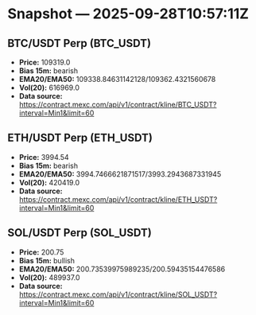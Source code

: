 # Snapshot — 2025-09-28T10:57:11Z

## BTC/USDT Perp (BTC_USDT)
- **Price:** 109319.0
- **Bias 15m:** bearish
- **EMA20/EMA50:** 109338.84631142128/109362.4321560678
- **Vol(20):** 616969.0
- **Data source:** https://contract.mexc.com/api/v1/contract/kline/BTC_USDT?interval=Min1&limit=60

## ETH/USDT Perp (ETH_USDT)
- **Price:** 3994.54
- **Bias 15m:** bearish
- **EMA20/EMA50:** 3994.7466621871517/3993.2943687331945
- **Vol(20):** 420419.0
- **Data source:** https://contract.mexc.com/api/v1/contract/kline/ETH_USDT?interval=Min1&limit=60

## SOL/USDT Perp (SOL_USDT)
- **Price:** 200.75
- **Bias 15m:** bullish
- **EMA20/EMA50:** 200.73539975989235/200.59435154476586
- **Vol(20):** 489937.0
- **Data source:** https://contract.mexc.com/api/v1/contract/kline/SOL_USDT?interval=Min1&limit=60
